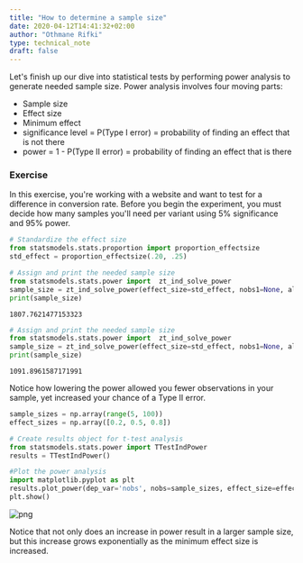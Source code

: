 ```yaml
---
title: "How to determine a sample size"
date: 2020-04-12T14:41:32+02:00
author: "Othmane Rifki"
type: technical_note
draft: false
---
```

Let's finish up our dive into statistical tests by performing power analysis to generate needed sample size. Power analysis involves four moving parts:

- Sample size
- Effect size
- Minimum effect
- significance level = P(Type I error) = probability of finding an effect that is not there
- power = 1 - P(Type II error) = probability of finding an effect that is there

### Exercise
In this exercise, you're working with a website and want to test for a difference in conversion rate. Before you begin the experiment, you must decide how many samples you'll need per variant using 5% significance and 95% power.


```python
# Standardize the effect size
from statsmodels.stats.proportion import proportion_effectsize
std_effect = proportion_effectsize(.20, .25)

# Assign and print the needed sample size
from statsmodels.stats.power import  zt_ind_solve_power
sample_size = zt_ind_solve_power(effect_size=std_effect, nobs1=None, alpha=0.05, power=0.95)
print(sample_size)
```

    1807.7621477153323



```python
# Assign and print the needed sample size
from statsmodels.stats.power import  zt_ind_solve_power
sample_size = zt_ind_solve_power(effect_size=std_effect, nobs1=None, alpha=.05, power=0.8)
print(sample_size)
```

    1091.8961587171991


Notice how lowering the power allowed you fewer observations in your sample, yet increased your chance of a Type II error.


```python
sample_sizes = np.array(range(5, 100))
effect_sizes = np.array([0.2, 0.5, 0.8])

# Create results object for t-test analysis
from statsmodels.stats.power import TTestIndPower
results = TTestIndPower()

#Plot the power analysis
import matplotlib.pyplot as plt
results.plot_power(dep_var='nobs', nobs=sample_sizes, effect_size=effect_sizes)
plt.show()
```


    
![png](power_sample_6_0.png)
    


Notice that not only does an increase in power result in a larger sample size, but this increase grows exponentially as the minimum effect size is increased.
